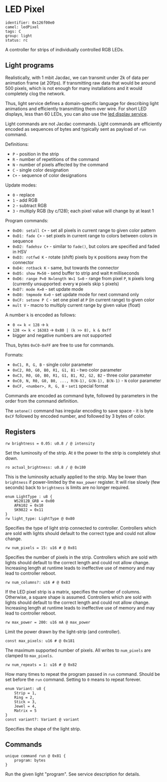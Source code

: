 # LED Pixel

    identifier: 0x126f00e0
    camel: ledPixel
    tags: C
    group: light
    status: rc

A controller for strips of individually controlled RGB LEDs.

## Light programs

Realistically, with 1 mbit Jacdac, we can transmit under 2k of data per animation frame (at 20fps).
If transmitting raw data that would be around 500 pixels, which is not enough for many
installations and it would completely clog the network.

Thus, light service defines a domain-specific language for describing light animations
and efficiently transmitting them over wire. For short LED displays, less than 60 LEDs, 
you can also use the [led display service](/services/leddisplay).

Light commands are not Jacdac commands.
Light commands are efficiently encoded as sequences of bytes and typically sent as payload
of `run` command.

Definitions:

-   `P` - position in the strip
-   `R` - number of repetitions of the command
-   `N` - number of pixels affected by the command
-   `C` - single color designation
-   `C+` - sequence of color designations

Update modes:

-   `0` - replace
-   `1` - add RGB
-   `2` - subtract RGB
-   `3` - multiply RGB (by c/128); each pixel value will change by at least 1

Program commands:

-   `0xD0: setall C+` - set all pixels in current range to given color pattern
-   `0xD1: fade C+` - set pixels in current range to colors between colors in sequence
-   `0xD2: fadehsv C+` - similar to `fade()`, but colors are specified and faded in HSV
-   `0xD3: rotfwd K` - rotate (shift) pixels by `K` positions away from the connector
-   `0xD4: rotback K` - same, but towards the connector
-   `0xD5: show M=50` - send buffer to strip and wait `M` milliseconds
-   `0xD6: range P=0 N=length W=1 S=0` - range from pixel `P`, `N` pixels long (currently unsupported: every `W` pixels skip `S` pixels)
-   `0xD7: mode K=0` - set update mode
-   `0xD8: tmpmode K=0` - set update mode for next command only
-   `0xCF: setone P C` - set one pixel at `P` (in current range) to given color
-   `mult V` - macro to multiply current range by given value (float)

A number `k` is encoded as follows:

-   `0 <= k < 128` -> `k`
-   `128 <= k < 16383` -> `0x80 | (k >> 8), k & 0xff`
-   bigger and negative numbers are not supported

Thus, bytes `0xC0-0xFF` are free to use for commands.

Formats:

-   `0xC1, R, G, B` - single color parameter
-   `0xC2, R0, G0, B0, R1, G1, B1` - two color parameter
-   `0xC3, R0, G0, B0, R1, G1, B1, R2, G2, B2` - three color parameter
-   `0xC0, N, R0, G0, B0, ..., R(N-1), G(N-1), B(N-1)` - `N` color parameter
-   `0xCF, <number>, R, G, B` - `set1` special format

Commands are encoded as command byte, followed by parameters in the order
from the command definition.

The `setone()` command has irregular encoding to save space - it is byte `0xCF` followed by encoded
number, and followed by 3 bytes of color.

## Registers

    rw brightness = 0.05: u0.8 / @ intensity

Set the luminosity of the strip.
At `0` the power to the strip is completely shut down.

    ro actual_brightness: u0.8 / @ 0x180

This is the luminosity actually applied to the strip.
May be lower than `brightness` if power-limited by the `max_power` register.
It will rise slowly (few seconds) back to `brightness` is limits are no longer required.

    enum LightType : u8 {
        WS2812B_GRB = 0x00
        APA102 = 0x10
        SK9822 = 0x11
    }
    rw light_type: LightType @ 0x80

Specifies the type of light strip connected to controller.
Controllers which are sold with lights should default to the correct type
and could not allow change.

    rw num_pixels = 15: u16 # @ 0x81

Specifies the number of pixels in the strip.
Controllers which are sold with lights should default to the correct length
and could not allow change. Increasing length at runtime leads to ineffective use of memory and may lead to controller reboot.

    rw num_columns?: u16 # @ 0x83

If the LED pixel strip is a matrix, specifies the number of columns. Otherwise, a square shape is assumed. Controllers which are sold with lights should default to the correct length
and could not allow change. Increasing length at runtime leads to ineffective use of memory and may lead to controller reboot.

    rw max_power = 200: u16 mA @ max_power

Limit the power drawn by the light-strip (and controller).

    const max_pixels: u16 # @ 0x181

The maximum supported number of pixels.
All writes to `num_pixels` are clamped to `max_pixels`.

    rw num_repeats = 1: u16 # @ 0x82

How many times to repeat the program passed in `run` command.
Should be set before the `run` command.
Setting to `0` means to repeat forever.

    enum Variant: u8 {
        Strip = 1,
        Ring = 2,
        Stick = 3,
        Jewel = 4,
        Matrix = 5
    }
    const variant?: Variant @ variant

Specifies the shape of the light strip.

## Commands

    unique command run @ 0x81 {
        program: bytes
    }

Run the given light "program". See service description for details.
